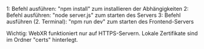 1: Befehl ausführen: "npm install" zum installieren der Abhängigkeiten
2: Befehl ausführen: "node server.js" zum starten des Servers
3: Befehl ausführen (2. Terminal): "npm run dev" zum starten des Frontend-Servers


Wichtig: WebXR funktioniert nur auf HTTPS-Servern. 
         Lokale Zertifikate sind im Ordner "certs" hinterlegt.